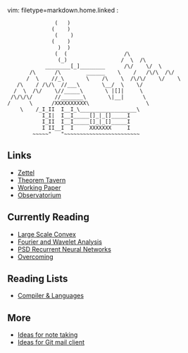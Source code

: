 vim: filetype=markdown.home.linked :

				   (   )
				  (    )
				   (    )
				  (    )
				    )  )
				   (  (                  /\
				    (_)                 /  \  /\
			    ________[_]________      /\/    \/  \
		   /\      /\        ______    \    /   /\/\  /\/
		  /  \    //_\       \    /\    \  /\/\/    \/    \
	   /\    / /\/\  //___\       \__/  \    \/
	  /  \  /\/    \//_____\       \ |[]|     \
	 /\/\/\/       //_______\       \|__|      \
	/      \      /XXXXXXXXXX\                  \
		\    /_I_II  I__I_\__________________\
		       I_I|  I__I_____[]_|_[]_____I
		       I_II  I__I_____[]_|_[]_____I
		       I II__I  I     XXXXXXX     I
		    ~~~~~"   "~~~~~~~~~~~~~~~~~~~~~~~~

 ## Links

 - [Zettel](Kasten.md)
 - [Theorem Tavern](thmtav/thmtav.tex)
 - [Working Paper](~/Paper/main.tex)
 - [Observatorium](Observatorium.md)

 ## Currently Reading

 - [Large Scale Convex]($P/0a03cf36d5546d0f/lscomo.pdf.md)
 - [Fourier and Wavelet Analysis]($P/894109d503718c67/index.md)
 - [PSD Recurrent Neural Networks]($P/stash/psd_recurrent_nn.pdf)
 - [Overcoming]($P/stash/overcoming_gravity.marks.md)

 ## Reading Lists

 - [Compiler & Languages]($P/8135c6bab44baebf/index.md)

 ## More

 - [Ideas for note taking]($P/stash/ideas_notes.md)
 - [Ideas for Git mail client]($P/stash/mails.md)
